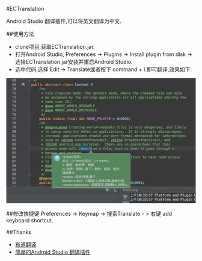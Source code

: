 #ECTranslation

Android Studio 翻译插件,可以将英文翻译为中文.

##使用方法

- clone项目,获取ECTranslation.jar.
- 打开Android Studio, Preferences -> Plugins -> Install plugin from disk -> 选择ECTranslation.jar安装并重启Android Studio.
- 选中代码,选择 Edit -> Translate或者按下 command + I.即可翻译,效果如下:

![](./img/translation_img.png)

##修改快捷键
Preferences -> Keymap -> 搜索Translate - > 右键 add keyboard shortcut.

##Thanks
- [有道翻译](http://fanyi.youdao.com/openapi?path=data-mode)
- [简单的Android Studio 翻译插件](http://blog.csdn.net/loucyin/article/details/50983172)
